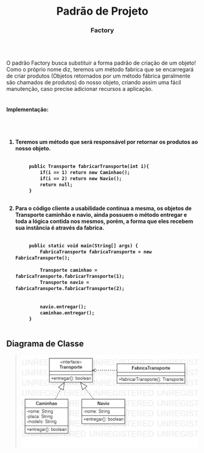<h1 align="center">Padrão de Projeto</h1>
 <h3 align="center">Factory</h3>
<br>
<br>
<br>
O padrão Factory busca substituir a forma padrão de criação de um objeto! Como o próprio nome diz, teremos um método fabrica que se encarregará de criar produtos (Objetos retornados por um método fábrica geralmente são chamados de produtos) do nosso objeto, criando assim uma fácil manutenção, caso precise adicionar recursos a aplicação.
<br><br>
    <h4 align="left">Implementação:<h4>
<br><br>

1. Teremos um método que será responsável por retornar os produtos ao nosso objeto.
    <pre><code> 
        public Transporte fabricarTransporte(int i){
            if(i == 1) return new Caminhao();
            if(i == 2) return new Navio();
            return null;
        }
    </code></pre>

2. Para o código cliente a usabilidade continua a mesma, os objetos de Transporte caminhão e navio, ainda possuem o método entregar e toda a lógica contida nos mesmos, porém, a forma que eles recebem sua instância é através da fabrica. 
    <pre><code> 
        public static void main(String[] args) {
            FabricaTransporte fabricaTransporte = new FabricaTransporte();

            Transporte caminhao = fabricaTransporte.fabricarTransporte(1);
            Transporte navio = fabricaTransporte.fabricarTransporte(2);
        

            navio.entregar();
            caminhao.entregar();
        }
    </code></pre>

<h2>Diagrama de Classe</h2>

>![Diagrama de Classe](Main.jpg)